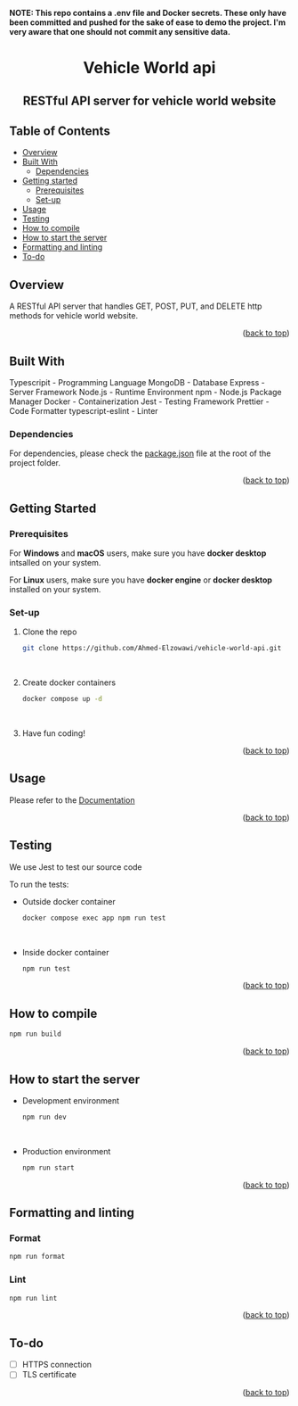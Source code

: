 **NOTE: This repo contains a .env file and Docker secrets. These only have been committed and pushed for the sake of ease to demo the project. I'm very aware that one should not commit any sensitive data.**

<h1 align="center"> Vehicle World api </h1>

<h2 style="border-bottom: 0px" align="center">RESTful API server for vehicle world website</h2>

<a name="readme-top"></a>

## Table of Contents

- [Overview](#overview)
- [Built With](#built-with)
  - [Dependencies](#dependencies)
- [Getting started](#getting-started)
  - [Prerequisites](#prerequisites)
  - [Set-up](#set-up)
- [Usage](#usage)
- [Testing](#testing)
- [How to compile](#how-to-compile)
- [How to start the server](#how-to-start-the-server)
- [Formatting and linting](#formatting-and-linting)
- [To-do](#to-do)

## Overview

A RESTful API server that handles GET, POST, PUT, and DELETE http methods for vehicle world website.

<p align="right">(<a href="#readme-top">back to top</a>)</p>

## Built With

Typescripit - Programming Language
MongoDB - Database
Express - Server Framework
Node.js - Runtime Environment
npm - Node.js Package Manager
Docker - Containerization
Jest - Testing Framework
Prettier - Code Formatter
typescript-eslint - Linter

### Dependencies

For dependencies, please check the [package.json](package.json) file at the root of the project folder.

<p align="right">(<a href="#readme-top">back to top</a>)</p>

## Getting Started

### Prerequisites

For **Windows** and **macOS** users, make sure you have **docker desktop** intsalled on your system.

For **Linux** users, make sure you have **docker engine** or **docker desktop** installed on your system.

### Set-up

1. Clone the repo

   ```sh
   git clone https://github.com/Ahmed-Elzowawi/vehicle-world-api.git
   ```

   <br>

2. Create docker containers

   ```sh
   docker compose up -d
   ```

   <br>

3. Have fun coding!

<p align="right">(<a href="#readme-top">back to top</a>)</p>

## Usage

Please refer to the [Documentation](https://ahmed-elzowawi.github.io/vehicles_api_docs/)

<p align="right">(<a href="#readme-top">back to top</a>)</p>

## Testing

We use Jest to test our source code

To run the tests:

- Outside docker container

  ```sh
  docker compose exec app npm run test
  ```

<br>

- Inside docker container

  ```sh
  npm run test
  ```

<p align="right">(<a href="#readme-top">back to top</a>)</p>

## How to compile

```sh
npm run build
```

<p align="right">(<a href="#readme-top">back to top</a>)</p>

## How to start the server

- Development environment

  ```sh
  npm run dev
  ```

  <br>

- Production environment

  ```sh
  npm run start
  ```

<p align="right">(<a href="#readme-top">back to top</a>)</p>

## Formatting and linting

### Format

```sh
npm run format
```

### Lint

```sh
npm run lint
```

<p align="right">(<a href="#readme-top">back to top</a>)</p>

## To-do

- [ ] HTTPS connection
- [ ] TLS certificate

<p align="right">(<a href="#readme-top">back to top</a>)</p>

